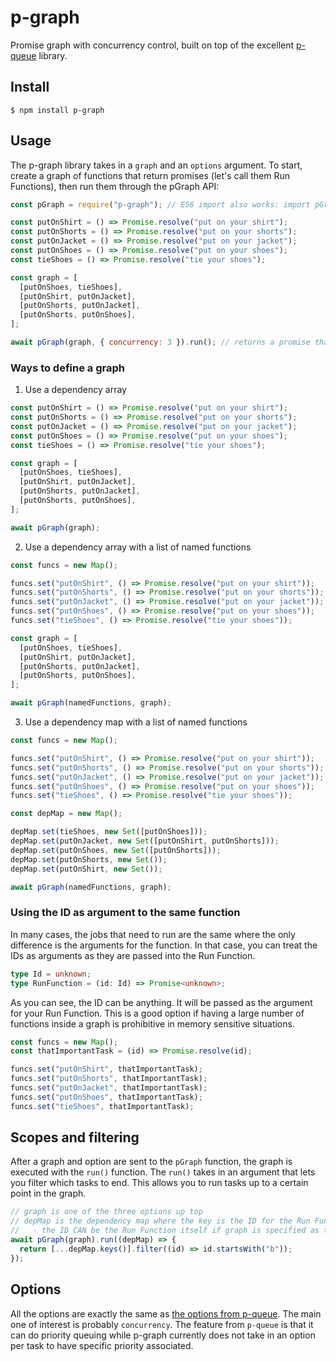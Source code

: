# p-graph

Promise graph with concurrency control, built on top of the excellent [p-queue](https://github.com/sindresorhus/p-queue) library.

## Install

```
$ npm install p-graph
```

## Usage

The p-graph library takes in a `graph` and an `options` argument. To start, create a graph of functions that return promises (let's call them Run Functions), then run them through the pGraph API:

```js
const pGraph = require("p-graph"); // ES6 import also works: import pGraph from 'p-graph';

const putOnShirt = () => Promise.resolve("put on your shirt");
const putOnShorts = () => Promise.resolve("put on your shorts");
const putOnJacket = () => Promise.resolve("put on your jacket");
const putOnShoes = () => Promise.resolve("put on your shoes");
const tieShoes = () => Promise.resolve("tie your shoes");

const graph = [
  [putOnShoes, tieShoes],
  [putOnShirt, putOnJacket],
  [putOnShorts, putOnJacket],
  [putOnShorts, putOnShoes],
];

await pGraph(graph, { concurrency: 3 }).run(); // returns a promise that will resolve when all the tasks are done from this graph in order
```

### Ways to define a graph

1. Use a dependency array

```js
const putOnShirt = () => Promise.resolve("put on your shirt");
const putOnShorts = () => Promise.resolve("put on your shorts");
const putOnJacket = () => Promise.resolve("put on your jacket");
const putOnShoes = () => Promise.resolve("put on your shoes");
const tieShoes = () => Promise.resolve("tie your shoes");

const graph = [
  [putOnShoes, tieShoes],
  [putOnShirt, putOnJacket],
  [putOnShorts, putOnJacket],
  [putOnShorts, putOnShoes],
];

await pGraph(graph);
```

2. Use a dependency array with a list of named functions

```js
const funcs = new Map();

funcs.set("putOnShirt", () => Promise.resolve("put on your shirt"));
funcs.set("putOnShorts", () => Promise.resolve("put on your shorts"));
funcs.set("putOnJacket", () => Promise.resolve("put on your jacket"));
funcs.set("putOnShoes", () => Promise.resolve("put on your shoes"));
funcs.set("tieShoes", () => Promise.resolve("tie your shoes"));

const graph = [
  [putOnShoes, tieShoes],
  [putOnShirt, putOnJacket],
  [putOnShorts, putOnJacket],
  [putOnShorts, putOnShoes],
];

await pGraph(namedFunctions, graph);
```

3. Use a dependency map with a list of named functions

```js
const funcs = new Map();

funcs.set("putOnShirt", () => Promise.resolve("put on your shirt"));
funcs.set("putOnShorts", () => Promise.resolve("put on your shorts"));
funcs.set("putOnJacket", () => Promise.resolve("put on your jacket"));
funcs.set("putOnShoes", () => Promise.resolve("put on your shoes"));
funcs.set("tieShoes", () => Promise.resolve("tie your shoes"));

const depMap = new Map();

depMap.set(tieShoes, new Set([putOnShoes]));
depMap.set(putOnJacket, new Set([putOnShirt, putOnShorts]));
depMap.set(putOnShoes, new Set([putOnShorts]));
depMap.set(putOnShorts, new Set());
depMap.set(putOnShirt, new Set());

await pGraph(namedFunctions, graph);
```

### Using the ID as argument to the same function

In many cases, the jobs that need to run are the same where the only difference is the arguments for the function. In that case, you can treat the IDs as arguments as they are passed into the Run Function.

```ts
type Id = unknown;
type RunFunction = (id: Id) => Promise<unknown>;
```

As you can see, the ID can be anything. It will be passed as the argument for your Run Function. This is a good option if having a large number of functions inside a graph is prohibitive in memory sensitive situations.

```js
const funcs = new Map();
const thatImportantTask = (id) => Promise.resolve(id);

funcs.set("putOnShirt", thatImportantTask);
funcs.set("putOnShorts", thatImportantTask);
funcs.set("putOnJacket", thatImportantTask);
funcs.set("putOnShoes", thatImportantTask);
funcs.set("tieShoes", thatImportantTask);
```

## Scopes and filtering

After a graph and option are sent to the `pGraph` function, the graph is executed with the `run()` function. The `run()` takes in an argument that lets you filter which tasks to end. This allows you to run tasks up to a certain point in the graph.

```js
// graph is one of the three options up top
// depMap is the dependency map where the key is the ID for the Run Function
//   - the ID CAN be the Run Function itself if graph is specified as the dependency array format
await pGraph(graph).run((depMap) => {
  return [...depMap.keys()].filter((id) => id.startsWith("b"));
});
```

## Options

All the options are exactly the same as [the options from p-queue](https://www.npmjs.com/package/p-queue#options). The main one of interest is probably `concurrency`. The feature from `p-queue` is that it can do priority queuing while p-graph currently does not take in an option per task to have specific priority associated.
